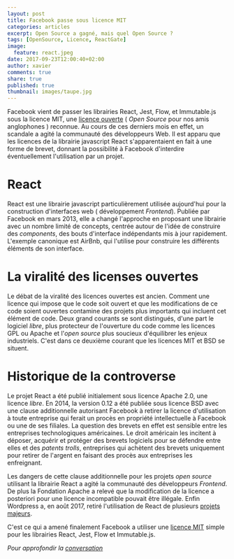 ```yaml
---
layout: post
title: Facebook passe sous licence MIT
categories: articles
excerpt: Open Source a gagné, mais quel Open Source ?
tags: [OpenSource, Licence, ReactGate]
image:
  feature: react.jpeg
date: 2017-09-23T12:00:40+02:00
author: xavier
comments: true
share: true
published: true
thumbnail: images/taupe.jpg
---
```


Facebook vient de passer les librairies React, Jest, Flow, et Immutable.js sous la licence MIT, une [licence ouverte](https://lesbricodeurs.fr/articles/LicencesOuvertes/) ( *Open Source* pour nos amis anglophones ) reconnue. Au cours de ces derniers mois en effet, un scandale a agité la communauté des développeurs Web. Il est apparu que les licences de la librairie javascript React s'apparentaient en fait à une forme de brevet, donnant la possibilité à Facebook d'interdire éventuellement l'utilisation par un projet. 

# React

React est une librairie javascript particulièrement utilisée aujourd'hui pour la construction d'interfaces web ( développement *Frontend*). Publiée par Facebook en mars 2013, elle a changé l'approche en proposant une librairie avec un nombre limité de concepts, centrée autour de l'idée de construire des *components*, des bouts d'interface indépendants mis à jour rapidement. L'exemple canonique est AirBnb, qui l'utilise pour construire les différents éléments de son interface.

# La viralité des licenses ouvertes

Le débat de la viralité des licences ouvertes est ancien. Comment une licence qui impose que le code soit ouvert et que les modifications de ce code soient ouvertes contamine des projets plus importants qui incluent cet élément de code. Deux grand courants se sont distingués, d'une part le logiciel *libre*, plus protecteur de l'ouverture du code comme les licences GPL ou Apache et l'*open source* plus soucieux d'équilibrer les enjeux industriels. C'est dans ce deuxième courant que les licences MIT et BSD se situent.

# Historique de la controverse

Le projet React a été publié initialement sous licence Apache 2.0, une licence *libre*. En 2014, la version 0.12 a été publiée sous licence BSD avec une clause additionnelle autorisant Facebook à retirer la licence d'utilisation à toute entreprise qui ferait un procès en propriété intellectuelle à Facebook ou une de ses filiales. La question des brevets en effet est sensible entre les entreprises technologiques américaines. Le droit américain les incitent à déposer, acquérir et protéger des brevets logiciels pour se défendre entre elles et des *patents trolls*, entreprises qui achètent des brevets uniquement pour retirer de l'argent en faisant des procès aux entreprises les enfreignant. 

Les dangers de cette clause additionnelle pour les projets *open source* utilisant la librairie React a agité la communauté des développeurs *Frontend*. De plus la Fondation Apache a relevé que la modification de la licence a posteriori pour une licence incompatible pouvait être illégale. Enfin Wordpress a, en août 2017, retiré l'utilisation de React de plusieurs [projets majeurs](https://ma.tt/2017/09/on-react-and-wordpress/).

C'est ce qui a amené finalement Facebook a utiliser une [licence MIT](https://code.facebook.com/posts/300798627056246/relicensing-react-jest-flow-and-immutable-js/) simple pour les librairies React, Jest, Flow et Immutable.js.

*Pour approfondir la [conversation](https://www.facebook.com/lesbricodeurs/photos/a.130937770579118.1073741828.130913190581576/521840714822153/)* 
